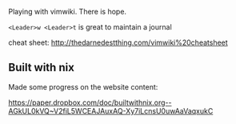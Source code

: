Playing with vimwiki. There is hope.

`<Leader>w <Leader>t` is great to maintain a journal

cheat sheet: <http://thedarnedestthing.com/vimwiki%20cheatsheet>

## Built with nix

Made some progress on the website content:

<https://paper.dropbox.com/doc/builtwithnix.org--AGkUL0kVQ~V2fiL5WCEAJAuxAQ-Xy7iLcnsU0uwAaVaqxukC>
